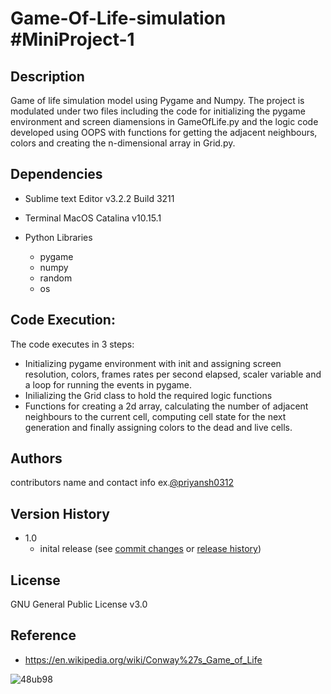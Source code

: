 # Game-Of-Life-simulation #MiniProject-1
## Description

Game of life simulation model using Pygame and Numpy. The project is modulated under two files including the code for initializing the pygame environment and screen diamensions in GameOfLife.py and the logic code developed using OOPS with functions for getting the adjacent neighbours, colors and creating the n-dimensional array in Grid.py.

## Dependencies
* Sublime text Editor v3.2.2 Build 3211

* Terminal MacOS Catalina v10.15.1

* Python Libraries 
  - pygame
  - numpy
  - random
  - os
  

## Code Execution:
The code executes in 3 steps:
* Initializing pygame environment with init and assigning screen resolution, colors, frames rates per second elapsed, scaler variable and a loop for running the events in pygame.
* Inilializing the Grid class to hold the required logic functions
* Functions for creating a 2d array, calculating the number of adjacent neighbours to the current cell, computing cell state for the next generation and finally assigning colors to the dead and live cells.

## Authors
contributors name and contact info ex.[@priyansh0312](https://github.com/priyansh0312)

## Version History 
* 1.0
  * inital release (see [commit changes]() or [release history]())

## License
GNU General Public License v3.0

## Reference
* https://en.wikipedia.org/wiki/Conway%27s_Game_of_Life


![48ub98](https://user-images.githubusercontent.com/51047779/87949078-31bb1880-cac3-11ea-8995-1fa016f80d71.gif)
